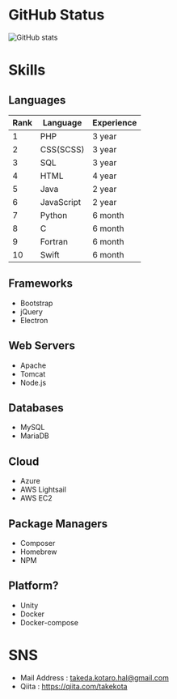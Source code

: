 <!--
Here are some ideas to get you started:

- 🔭 I’m currently working on ...
- 🌱 I’m currently learning ...
- 👯 I’m looking to collaborate on ...
- 🤔 I’m looking for help with ...
- 💬 Ask me about ...
- 📫 How to reach me: ...
- 😄 Pronouns: ...
- ⚡ Fun fact: ...
-->
<!-- 参考：https://qiita.com/zizi4n5/items/f8076cb25bbf64a9bc1c -->

# GitHub Status
![GitHub stats](https://github-readme-stats.vercel.app/api?username=brftb&count_private=true&show_icons=true&theme=algolia)
<!-- &bg_color=90,7F8DDD,2E3846&title_color=fff&text_color=fff -->

# Skills

## Languages

| Rank | Language   | Experience |
| ---- | ---------- | ---------- |
| 1    | PHP        | 3 year     |
| 2    | CSS(SCSS)  | 3 year     |
| 3    | SQL        | 3 year     |
| 4    | HTML       | 4 year     |
| 5    | Java       | 2 year     |
| 6    | JavaScript | 2 year     |
| 7    | Python     | 6 month    |
| 8    | C          | 6 month    |
| 9    | Fortran    | 6 month    |
| 10   | Swift      | 6 month    |

## Frameworks
* Bootstrap
* jQuery
* Electron

## Web Servers
* Apache
* Tomcat
* Node.js

## Databases
* MySQL
* MariaDB

## Cloud
* Azure
* AWS Lightsail
* AWS EC2

## Package Managers
* Composer
* Homebrew
* NPM

## Platform?
* Unity
* Docker
* Docker-compose

# SNS
* Mail Address : takeda.kotaro.hal@gmail.com
* Qiita : https://qiita.com/takekota
<!-- * Twitter :  -->
